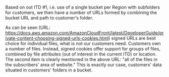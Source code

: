 Based on out ITD #1, i.e. use of a single bucket per Region with subfolders for customers, we then have a number of URLs formed by combining the bucket URL and path to customer's folder.

As can be seen (URL: https://docs.aws.amazon.com/AmazonCloudFront/latest/DeveloperGuide/private-content-choosing-signed-urls-cookies.html) signed URLs are best choice for individual files, what is not our customers need. Customers own a number of files.
Instead, signed cookies offer support for groups of files, combined by file attributes (out of interest in the current ITD) or location. The second item is clearly mentioned in the above URL: "all of the files in the subscribers' area of website."
This is exactly our case, customers' data situated in customers' folders in a bucket.
